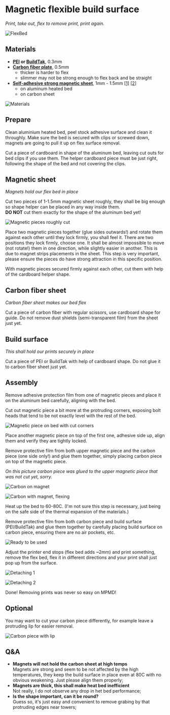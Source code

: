 # Magnetic flexible build surface

_Print, take out, flex to remove print, print again._

![FlexBed](FlexBed.jpg)

## Materials
- **[PEI](https://www.banggood.com/1501500_3mm-Polyetherimide-PEI-Sheet-With-3M-Glue-For-3D-Printer-p-1341928.html) or [BuildTak](https://www.buildtak.com/product/buildtak-3d-printing-surface/)**, 0.3mm
- **[Carbon fiber plate](https://www.banggood.com/3K-2003000_5mm-Plain-Weave-Carbon-Fiber-Plate-Panel-Sheet-p-1097507.html)**, 0.5mm
  - thicker is harder to flex
  - slimmer may not be strong enough to flex back and be straight
- **[Self-adhesive strong magnetic sheet](https://www.amazon.de/gp/product/B07BHV16MH/)**, 1mm - 1.5mm [[1]](https://www.ebay.com/itm/Self-Adhesive-Magnetic-Sheet-Approx-A4-1-5mm-Thickness-by-The-Magnet-Shop/332715589652?hash=item4d77650014:g:s5IAAOSw9CVbRgJ2) [[2]](https://www.ebay.com/itm/Adhesive-Backed-A4-Magnetic-Sheet-1-5mm-Strong-Magnet-Craft-Die-Storage-Car-sign/192449807625?epid=27014569286&hash=item2ccee70509:g:IYAAAOSwtKVaex0p)
  - on aluminum heated bed
  - on carbon sheet

![Materials](Materials.jpg)

## Prepare

Clean aluminium heated bed, peel stock adhesive surface and clean it throughly.
Make sure the bed is secured with clips or screwed down, magnets are going to pull it up on flex surface removal.

Cut a piece of cardboard in shape of the aluminum bed, leaving cut outs for bed clips if you use them. The helper cardboard piece must be just right, following the shape of the bed and not covering the clips.

## Magnetic sheet

_Magnets hold our flex bed in place_

Cut two pieces of 1-1.5mm magnetic sheet roughly, they shall be big enough so shape helper can be placed in any way inside them.  
**DO NOT** cut them exactly for the shape of the aluminum bed yet!

![Magnetic pieces roughly cut](MagnetPieces.jpg)

Place two magnetic pieces together (glue sides outwards!) and rotate them against each other until they lock firmly, you shall feel it. There are two positions they lock firmly, choose one. It shall be almost impossible to move (not rotate!) them in one direction, while slightly easier in another. This is due to magnet strips placements in the sheet. This step is very important, please ensure the pieces do have strong attraction in this specific position.

With magnetic pieces secured firmly against each other, cut them with help of the cardboard helper shape.

## Carbon fiber sheet

_Carbon fiber sheet makes our bed flex_

Cut a piece of carbon fiber with regular scissors, use cardboard shape for guide. Do not remove dust shields (semi-transparent film) from the sheet just yet.

## Build surface

_This shall hold our prints securely in place_

Cut a piece of PEI or BuildTak with help of cardboard shape. Do not glue it to carbon fiber sheet just yet.

## Assembly

Remove adhesive protection film from one of magnetic pieces and place it on the aluminum bed carefully, aligning with the bed.

Cut out magnetic piece a bit more at the protruding corners, exposing bolt heads that tend to be not exactly level with the rest of the bed.

![Magnetic piece on bed with cut corners](MagnetCorners.jpg)

Place another magnetic piece on top of the first one, adhesive side up, align them and verify they are tightly locked.

Remove protective film from both upper magnetic piece and the carbon piece (one side only!) and glue them together, simply placing carbon piece on top of the magnetic piece.

_On this picture carbon piece was glued to the upper magnetic piece that was not cut yet, sorry._

![Carbon on magnet](CarbonOnMagnet.jpg)

![Carbon with magnet, flexing](CarbonFlex.jpg)

Heat up the bed to 60-80C. (I'm not sure this step is necessary, just being on the safe side of the thermal expansion of the materials.)

Remove protective film from both carbon piece and build surface (PEI/BuildTak) and glue them together by carefully placing build surface on carbon piece, ensuring there are no air pockets, etc.

![Ready to be used](Done.jpg)

Adjust the printer end stops (flex bed adds ~2mm) and print something, remove the flex bed, flex it in different directions and your print shall just pop up from the surface.

![Detaching 1](Remove1.jpg)

![Detaching 2](Remove2.jpg)

Done! Removing prints was never so easy on MPMD!


## Optional

You may want to cut your carbon piece differently, for example leave a protruding lip for easier removal.

![Carbon piece with lip](CarbonPieceAlt.jpg)

## Q&A

- **Magnets will not hold the carbon sheet at high temps**  
  Magnets are strong and seem to be not affected by the high temperatures, they keep the build surface in place even at 80C with no obvious weakening. Just please align them properly;
- **Magnets are thick, this shall make heat bed inefficient**  
  Not really, I do not observe any drop in het bed performance;
- **Is the shape important, can it be round?**  
  Guess so, it's just easy and convenient to remove grabing by that protruding edges near towers;
